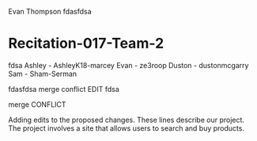 Evan Thompson
fdasfdsa
# Recitation-017-Team-2
fdsa
Ashley - AshleyK18-marcey 
Evan - ze3roop
Duston - dustonmcgarry 
Sam - Sham-Serman

fdasfdsa
merge conflict EDIT
fdsa


merge CONFLICT

Adding edits to the proposed changes.  These lines describe our project.
The project involves a site that allows users to search and buy products.
